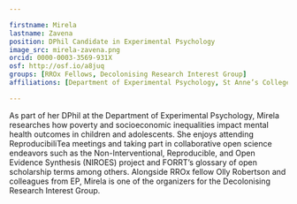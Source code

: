 ```yaml
---

firstname: Mirela
lastname: Zavena
position: DPhil Candidate in Experimental Psychology
image_src: mirela-zavena.png
orcid: 0000-0003-3569-931X
osf: http://osf.io/a8juq
groups: [RROx Fellows, Decolonising Research Interest Group]
affiliations: [Department of Experimental Psychology, St Anne’s College, Medical Sciences Division]

---
```


As part of her DPhil at the Department of Experimental Psychology, Mirela researches how poverty and socioeconomic inequalities impact mental health outcomes in children and adolescents. She enjoys attending ReproducibiliTea meetings and taking part in collaborative open science endeavors such as the Non-Interventional, Reproducible, and Open Evidence Synthesis (NIROES) project and FORRT’s glossary of open scholarship terms among others. Alongside RROx fellow Olly Robertson and colleagues from EP, Mirela is one of the organizers for the Decolonising Research Interest Group.
